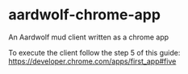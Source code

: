 # aardwolf-chrome-app
An Aardwolf mud client written as a chrome app

To execute the client follow the step 5 of this guide:
https://developer.chrome.com/apps/first_app#five
